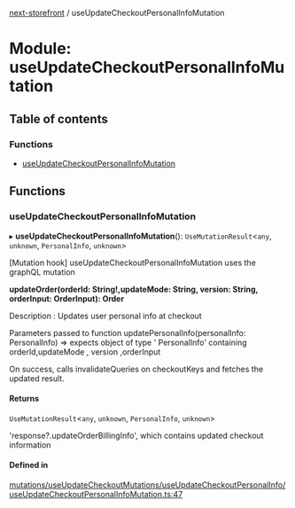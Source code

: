 [next-storefront](../README.md) / useUpdateCheckoutPersonalInfoMutation

# Module: useUpdateCheckoutPersonalInfoMutation

## Table of contents

### Functions

- [useUpdateCheckoutPersonalInfoMutation](useUpdateCheckoutPersonalInfoMutation.md#useupdatecheckoutpersonalinfomutation)

## Functions

### useUpdateCheckoutPersonalInfoMutation

▸ **useUpdateCheckoutPersonalInfoMutation**(): `UseMutationResult`<`any`, `unknown`, `PersonalInfo`, `unknown`\>

[Mutation hook] useUpdateCheckoutPersonalInfoMutation uses the graphQL mutation

<b>updateOrder(orderId: String!,updateMode: String, version: String, orderInput: OrderInput): Order</b>

Description : Updates user personal info at checkout

Parameters passed to function updatePersonalInfo(personalInfo: PersonalInfo) => expects object of type ' PersonalInfo' containing orderId,updateMode , version ,orderInput

On success, calls invalidateQueries on checkoutKeys and fetches the updated result.

#### Returns

`UseMutationResult`<`any`, `unknown`, `PersonalInfo`, `unknown`\>

'response?.updateOrderBillingInfo', which contains updated checkout information

#### Defined in

[mutations/useUpdateCheckoutMutations/useUpdateCheckoutPersonalInfo/useUpdateCheckoutPersonalInfoMutation.ts:47](https://github.com/KiboSoftware/nextjs-storefront/blob/973d553/hooks/mutations/useUpdateCheckoutMutations/useUpdateCheckoutPersonalInfo/useUpdateCheckoutPersonalInfoMutation.ts#L47)
